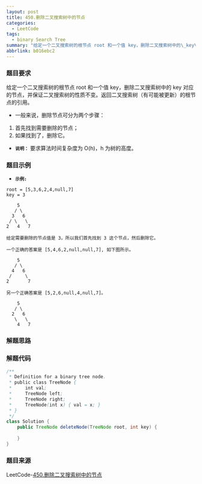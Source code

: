 ```yaml
---
layout: post
title: 450.删除二叉搜索树中的节点
categories:
  - LeetCode
tags:
  - binary Search Tree
summary: "给定一个二叉搜索树的根节点 root 和一个值 key，删除二叉搜索树中的\_key\_对应的节点，并保证二叉搜索树的性质不变。"
abbrlink: b016ebc2
---
```


### 题目要求
给定一个二叉搜索树的根节点 root 和一个值 key，删除二叉搜索树中的 key 对应的节点，并保证二叉搜索树的性质不变。返回二叉搜索树（有可能被更新）的根节点的引用。

- 一般来说，删除节点可分为两个步骤：  
1. 首先找到需要删除的节点； 
1. 如果找到了，删除它。 


- **`说明：`**
要求算法时间复杂度为 O(h)，h 为树的高度。

### 题目示例
- **`示例:`**
```
root = [5,3,6,2,4,null,7]
key = 3

    5
   / \
  3   6
 / \   \
2   4   7

给定需要删除的节点值是 3，所以我们首先找到 3 这个节点，然后删除它。

一个正确的答案是 [5,4,6,2,null,null,7], 如下图所示。

    5
   / \
  4   6
 /     \
2       7

另一个正确答案是 [5,2,6,null,4,null,7]。

    5
   / \
  2   6
   \   \
    4   7
```


### 解题思路



### 解题代码
```java
/**
 * Definition for a binary tree node.
 * public class TreeNode {
 *     int val;
 *     TreeNode left;
 *     TreeNode right;
 *     TreeNode(int x) { val = x; }
 * }
 */
class Solution {
    public TreeNode deleteNode(TreeNode root, int key) {
        
    }
}
```



### 题目来源
LeetCode-[450.删除二叉搜索树中的节点](https://leetcode-cn.com/problems/delete-node-in-a-bst/)
